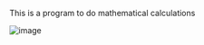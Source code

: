 This is a program to do mathematical calculations

![image](https://github.com/CalebeMito/Calculo/assets/90878309/d16bd683-f22a-4ca7-8c7e-216f67730f2a)
